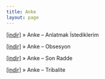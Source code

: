 ```yaml
---
title: Anke
layout: page
---
```

<a href="https://cloud.mail.ru/public/8f1d7372e8a7/Anke%20-%20Anlatmak%20Istediklerim" target="_blank">[indir]</a>  »  Anke &#8211; Anlatmak İstediklerim

<a href="https://cloud.mail.ru/public/7f3d695977c1/Anke%20-%20Obsesyon" target="_blank">[indir]</a>  »  Anke &#8211; Obsesyon

<a href="https://cloud.mail.ru/public/e0bae765141a/Anke%20-%20Son%20Radde" target="_blank">[indir]</a>  »  Anke &#8211; Son Radde

<a href="https://cloud.mail.ru/public/72411a64c326/Anke%20-%20Tribalite" target="_blank">[indir]</a>  »  Anke &#8211; Tribalite